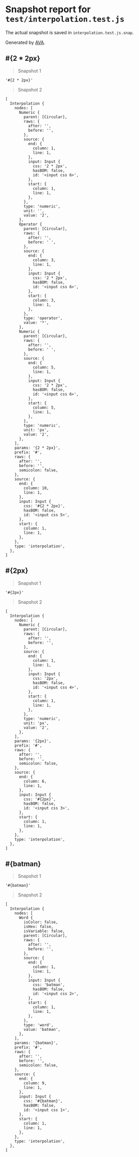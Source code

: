 # Snapshot report for `test/interpolation.test.js`

The actual snapshot is saved in `interpolation.test.js.snap`.

Generated by [AVA](https://ava.li).

## #{2 * 2px}

> Snapshot 1

    '#{2 * 2px}'

> Snapshot 2

    [
      Interpolation {
        nodes: [
          Numeric {
            parent: [Circular],
            raws: {
              after: '',
              before: '',
            },
            source: {
              end: {
                column: 1,
                line: 1,
              },
              input: Input {
                css: '2 * 2px',
                hasBOM: false,
                id: '<input css 6>',
              },
              start: {
                column: 1,
                line: 1,
              },
            },
            type: 'numeric',
            unit: '',
            value: '2',
          },
          Operator {
            parent: [Circular],
            raws: {
              after: '',
              before: ' ',
            },
            source: {
              end: {
                column: 3,
                line: 1,
              },
              input: Input {
                css: '2 * 2px',
                hasBOM: false,
                id: '<input css 6>',
              },
              start: {
                column: 3,
                line: 1,
              },
            },
            type: 'operator',
            value: '*',
          },
          Numeric {
            parent: [Circular],
            raws: {
              after: '',
              before: ' ',
            },
            source: {
              end: {
                column: 5,
                line: 1,
              },
              input: Input {
                css: '2 * 2px',
                hasBOM: false,
                id: '<input css 6>',
              },
              start: {
                column: 5,
                line: 1,
              },
            },
            type: 'numeric',
            unit: 'px',
            value: '2',
          },
        ],
        params: '{2 * 2px}',
        prefix: '#',
        raws: {
          after: '',
          before: '',
          semicolon: false,
        },
        source: {
          end: {
            column: 10,
            line: 1,
          },
          input: Input {
            css: '#{2 * 2px}',
            hasBOM: false,
            id: '<input css 5>',
          },
          start: {
            column: 1,
            line: 1,
          },
        },
        type: 'interpolation',
      },
    ]

## #{2px}

> Snapshot 1

    '#{2px}'

> Snapshot 2

    [
      Interpolation {
        nodes: [
          Numeric {
            parent: [Circular],
            raws: {
              after: '',
              before: '',
            },
            source: {
              end: {
                column: 1,
                line: 1,
              },
              input: Input {
                css: '2px',
                hasBOM: false,
                id: '<input css 4>',
              },
              start: {
                column: 1,
                line: 1,
              },
            },
            type: 'numeric',
            unit: 'px',
            value: '2',
          },
        ],
        params: '{2px}',
        prefix: '#',
        raws: {
          after: '',
          before: '',
          semicolon: false,
        },
        source: {
          end: {
            column: 6,
            line: 1,
          },
          input: Input {
            css: '#{2px}',
            hasBOM: false,
            id: '<input css 3>',
          },
          start: {
            column: 1,
            line: 1,
          },
        },
        type: 'interpolation',
      },
    ]

## #{batman}

> Snapshot 1

    '#{batman}'

> Snapshot 2

    [
      Interpolation {
        nodes: [
          Word {
            isColor: false,
            isHex: false,
            isVariable: false,
            parent: [Circular],
            raws: {
              after: '',
              before: '',
            },
            source: {
              end: {
                column: 1,
                line: 1,
              },
              input: Input {
                css: 'batman',
                hasBOM: false,
                id: '<input css 2>',
              },
              start: {
                column: 1,
                line: 1,
              },
            },
            type: 'word',
            value: 'batman',
          },
        ],
        params: '{batman}',
        prefix: '#',
        raws: {
          after: '',
          before: '',
          semicolon: false,
        },
        source: {
          end: {
            column: 9,
            line: 1,
          },
          input: Input {
            css: '#{batman}',
            hasBOM: false,
            id: '<input css 1>',
          },
          start: {
            column: 1,
            line: 1,
          },
        },
        type: 'interpolation',
      },
    ]
